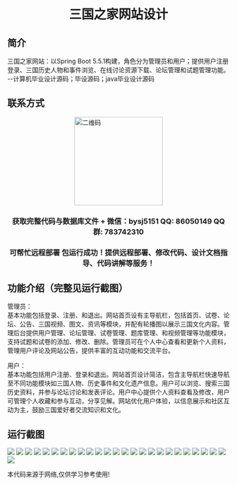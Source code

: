 <p><h1 align="center">三国之家网站设计</h1></p>

## 简介
三国之家网站：以Spring Boot 5.5.1构建，角色分为管理员和用户；提供用户注册登录、三国历史人物和事件浏览、在线讨论资源下载、论坛管理和试题管理功能。    --计算机毕业设计源码；毕设源码；java毕业设计源码


## 联系方式
<img src="https://bs-1329754181.cos.ap-shanghai.myqcloud.com/wx.jpg" alt="二维码" style="display: block; margin: 0 auto;" width="200px">
<p><h3 align="center">获取完整代码与数据库文件 + 微信：bysj5151 QQ: 86050149 QQ群: 783742310</h3></p>
<p><h3 align="center">可帮忙远程部署 包运行成功！提供远程部署、修改代码、设计文档指导、代码讲解等服务！</h3></p>

## 功能介绍（完整见运行截图）
管理员：  
基本功能包括登录、注册、和退出。网站首页设有主导航栏，包括首页、试卷、论坛、公告、三国视频、图文、资讯等模块，并配有轮播图以展示三国文化内容。管理后台提供用户管理、论坛管理、试卷管理、题库管理、和视频管理等功能模块，支持试题和试卷的添加、修改、删除。管理员可在个人中心查看和更新个人资料，管理用户评论及网站公告，提供丰富的互动功能和交流平台。  

用户：  
基本功能包括用户注册、登录和退出。网站首页设计简洁，包含主导航栏快速导航至不同功能模块如三国人物、历史事件和文化遗产信息。用户可以浏览、搜索三国历史资料，并参与论坛讨论和发表评论。用户中心提供个人资料查看及修改，用户可管理个人收藏和参与互动，分享见解。网站优化用户体验，以信息展示和社区互动为主，鼓励三国爱好者交流知识和文化。


## 运行截图
![](https://bs-1329754181.cos.ap-shanghai.myqcloud.com/spring/ThreeKingdomsHomePageDesign/img/001.jpg)
![](https://bs-1329754181.cos.ap-shanghai.myqcloud.com/spring/ThreeKingdomsHomePageDesign/img/002.jpg)
![](https://bs-1329754181.cos.ap-shanghai.myqcloud.com/spring/ThreeKingdomsHomePageDesign/img/003.jpg)
![](https://bs-1329754181.cos.ap-shanghai.myqcloud.com/spring/ThreeKingdomsHomePageDesign/img/004.jpg)
![](https://bs-1329754181.cos.ap-shanghai.myqcloud.com/spring/ThreeKingdomsHomePageDesign/img/005.jpg)
![](https://bs-1329754181.cos.ap-shanghai.myqcloud.com/spring/ThreeKingdomsHomePageDesign/img/006.jpg)
![](https://bs-1329754181.cos.ap-shanghai.myqcloud.com/spring/ThreeKingdomsHomePageDesign/img/007.jpg)
![](https://bs-1329754181.cos.ap-shanghai.myqcloud.com/spring/ThreeKingdomsHomePageDesign/img/008.jpg)
![](https://bs-1329754181.cos.ap-shanghai.myqcloud.com/spring/ThreeKingdomsHomePageDesign/img/009.jpg)
![](https://bs-1329754181.cos.ap-shanghai.myqcloud.com/spring/ThreeKingdomsHomePageDesign/img/010.jpg)
![](https://bs-1329754181.cos.ap-shanghai.myqcloud.com/spring/ThreeKingdomsHomePageDesign/img/011.jpg)
![](https://bs-1329754181.cos.ap-shanghai.myqcloud.com/spring/ThreeKingdomsHomePageDesign/img/012.jpg)
![](https://bs-1329754181.cos.ap-shanghai.myqcloud.com/spring/ThreeKingdomsHomePageDesign/img/013.jpg)
![](https://bs-1329754181.cos.ap-shanghai.myqcloud.com/spring/ThreeKingdomsHomePageDesign/img/014.jpg)
![](https://bs-1329754181.cos.ap-shanghai.myqcloud.com/spring/ThreeKingdomsHomePageDesign/img/015.jpg)
![](https://bs-1329754181.cos.ap-shanghai.myqcloud.com/spring/ThreeKingdomsHomePageDesign/img/016.jpg)
![](https://bs-1329754181.cos.ap-shanghai.myqcloud.com/spring/ThreeKingdomsHomePageDesign/img/017.jpg)
![](https://bs-1329754181.cos.ap-shanghai.myqcloud.com/spring/ThreeKingdomsHomePageDesign/img/018.jpg)
![](https://bs-1329754181.cos.ap-shanghai.myqcloud.com/spring/ThreeKingdomsHomePageDesign/img/019.jpg)
![](https://bs-1329754181.cos.ap-shanghai.myqcloud.com/spring/ThreeKingdomsHomePageDesign/img/020.jpg)
![](https://bs-1329754181.cos.ap-shanghai.myqcloud.com/spring/ThreeKingdomsHomePageDesign/img/021.jpg)
![](https://bs-1329754181.cos.ap-shanghai.myqcloud.com/spring/ThreeKingdomsHomePageDesign/img/022.jpg)
![](https://bs-1329754181.cos.ap-shanghai.myqcloud.com/spring/ThreeKingdomsHomePageDesign/img/023.jpg)
![](https://bs-1329754181.cos.ap-shanghai.myqcloud.com/spring/ThreeKingdomsHomePageDesign/img/024.jpg)
![](https://bs-1329754181.cos.ap-shanghai.myqcloud.com/spring/ThreeKingdomsHomePageDesign/img/025.jpg)
![](https://bs-1329754181.cos.ap-shanghai.myqcloud.com/spring/ThreeKingdomsHomePageDesign/img/026.jpg)

<p>本代码来源于网络,仅供学习参考使用!</p>
